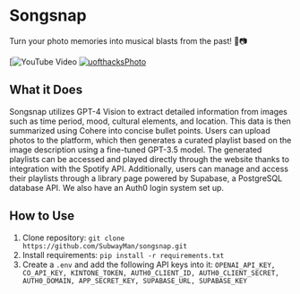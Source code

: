 # Songsnap
Turn your photo memories into musical blasts from the past! 🎵📷

[![YouTube Video](https://www.youtube.com/watch?v=4eT1EpgSBOE)
[![uofthacksPhoto](https://github.com/SubwayMan/songsnap/assets/62809012/15f5c19c-1130-4095-8400-fec6ebe3ffd9)](https://www.youtube.com/watch?v=4eT1EpgSBOE)


## What it Does
Songsnap utilizes GPT-4 Vision to extract detailed information from images such as time period, mood, cultural elements, and location. This data is then summarized using Cohere into concise bullet points. Users can upload photos to the platform, which then generates a curated playlist based on the image description using a fine-tuned GPT-3.5 model. The generated playlists can be accessed and played directly through the website thanks to integration with the Spotify API. Additionally, users can manage and access their playlists through a library page powered by Supabase, a PostgreSQL database API. We also have an Auth0 login system set up.

## How to Use
1. Clone repository: `git clone https://github.com/SubwayMan/songsnap.git`
2. Install requirements: `pip install -r requirements.txt`
3. Create a `.env` and add the following API keys into it: `OPENAI_API_KEY, CO_API_KEY, KINTONE_TOKEN, AUTH0_CLIENT_ID, AUTH0_CLIENT_SECRET, AUTH0_DOMAIN, APP_SECRET_KEY, SUPABASE_URL, SUPABASE_KEY`
